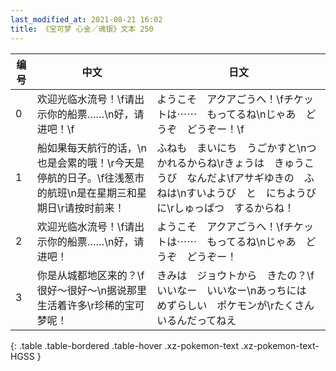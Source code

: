 ```yaml
---
last_modified_at: 2021-08-21 16:02
title: 《宝可梦 心金／魂银》文本 250
---
```

| 编号 | 中文 | 日文 |
| ---- | ---- | ---- |
| 0 | 欢迎光临水流号！\f请出示你的船票……\n好，请进吧！\f | ようこそ　アクアごうへ！\fチケットは⋯⋯　もってるね\nじゃあ　どうぞ　どうぞー！\f |
| 1 | 船如果每天航行的话，\n也是会累的哦！\r今天是停航的日子。\f往浅葱市的航班\n是在星期三和星期日\r请按时前来！ | ふねも　まいにち　うごかすと\nつかれるからね\rきょうは　きゅうこうび　なんだよ\fアサギゆきの　ふねは\nすいようび　と　にちようび　に\rしゅっぱつ　するからね！ |
| 2 | 欢迎光临水流号！\f请出示你的船票……\n好，请进吧！ | ようこそ　アクアごうへ！\fチケットは⋯⋯　もってるね\nじゃあ　どうぞ　どうぞー！ |
| 3 | 你是从城都地区来的？\f很好～很好～\n据说那里生活着许多\r珍稀的宝可梦呢！ | きみは　ジョウトから　きたの？\fいいなー　いいなー\nあっちには　めずらしい　ポケモンが\rたくさん　いるんだってねえ |
{: .table .table-bordered .table-hover .xz-pokemon-text .xz-pokemon-text-HGSS }